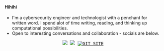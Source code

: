 #### Hihihi 

- I'm a cybersecurity engineer and technologist with a penchant for written word. I spend alot of time writing, reading, and thinking up computational possibilities.
- Open to interesting conversations and collaboration - socials are below.

<p align="center">
   <kbd>
  <a href="https://twitter.com/ashleytolb"><img src="https://img.shields.io/twitter/follow/ashleytolb?style=for-the-badge&label=ashleytolb&logo=twitter&logoColor=00AEFF&labelColor=black&color=fcd4b7"/></a>
</a> <a href="https://www.linkedin.com/in/ashleytolbert"><img src="https://img.shields.io/badge/linkedin-fcd4b7?style=for-the-badge&logo=linkedin&logoColor=fcd4b7&labelColor=black" /></a> <a href="https://ashleytolbert.github.io" title="My Site"><img src="https://img.shields.io/badge/GIT-SITE-fcd4b7?style=for-the-badge&logo=twitter&logoColor=00AEFF&labelColor=black" alt="GIT SITE" /></a>
  </kbd>
</p>

</a>
  </kbd>
</p>
